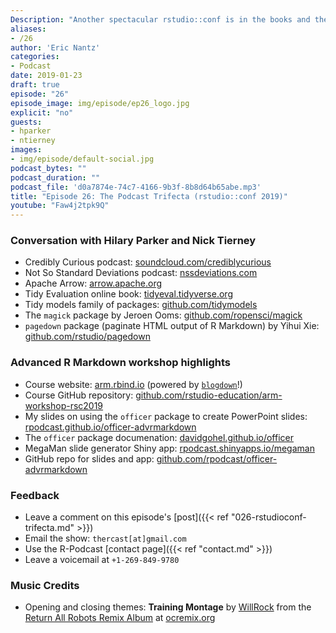 ```yaml
---
Description: "Another spectacular rstudio::conf is in the books and the R-Podcast has tons of insights to share!  We kick off our coverage with a three-podcast crossover as I am joined by Credibly Curious co-host Nick Tierny and Not So Standard Deviations co-host Hilary Parker!  We discuss our impressions of the conference and where we'd like to see R go in 2019.  Plus I share how my journey to the Advanced R-Markdown workshop is a testament to the welcoming and openness that the R community offers. This is just the beginning of our coverage and I hope you enjoy this episode!"  
aliases:
- /26
author: 'Eric Nantz'
categories:
- Podcast
date: 2019-01-23
draft: true
episode: "26"
episode_image: img/episode/ep26_logo.jpg
explicit: "no"
guests:
- hparker
- ntierney
images:
- img/episode/default-social.jpg
podcast_bytes: ""
podcast_duration: ""
podcast_file: 'd0a7874e-74c7-4166-9b3f-8b8d64b65abe.mp3'
title: "Episode 26: The Podcast Trifecta (rstudio::conf 2019)"
youtube: "Faw4j2tpk9Q"
---
```


### Conversation with Hilary Parker and Nick Tierney

* Credibly Curious podcast: [soundcloud.com/crediblycurious](https://soundcloud.com/crediblycurious)
* Not So Standard Deviations podcast: [nssdeviations.com](http://nssdeviations.com/)
* Apache Arrow: [arrow.apache.org](https://arrow.apache.org/)
* Tidy Evaluation online book: [tidyeval.tidyverse.org](https://tidyeval.tidyverse.org/)
* Tidy models family of packages: [github.com/tidymodels](https://github.com/tidymodels)
* The `magick` package by Jeroen Ooms: [github.com/ropensci/magick](https://github.com/ropensci/magick)
* `pagedown` package (paginate HTML output of R Markdown) by Yihui Xie: [github.com/rstudio/pagedown](https://github.com/rstudio/pagedown)

### Advanced R Markdown workshop highlights

* Course website: [arm.rbind.io](https://arm.rbind.io/) (powered by [`blogdown`](https://bookdown.org/yihui/blogdown/)!)
* Course GitHub repository: [github.com/rstudio-education/arm-workshop-rsc2019](https://github.com/rstudio-education/arm-workshop-rsc2019)
* My slides on using the `officer` package to create PowerPoint slides: [rpodcast.github.io/officer-advrmarkdown](https://rpodcast.github.io/officer-advrmarkdown)
* The `officer` package documenation: [davidgohel.github.io/officer](https://davidgohel.github.io/officer/)
* MegaMan slide generator Shiny app: [rpodcast.shinyapps.io/megaman](https://rpodcast.shinyapps.io/megaman/)
* GitHub repo for slides and app: [github.com/rpodcast/officer-advrmarkdown](https://github.com/rpodcast/officer-advrmarkdown)

### Feedback

- Leave a comment on this episode's [post]({{< ref "026-rstudioconf-trifecta.md" >}})
- Email the show: `thercast[at]gmail.com`
- Use the R-Podcast [contact page]({{< ref "contact.md" >}})
- Leave a voicemail at `+1-269-849-9780`

### Music Credits

- Opening and closing themes: __Training Montage__ by [WillRock](http://ocremix.org/artist/5043/willrock)  from the [Return All Robots Remix Album](http://ocremix.org/events/returnallrobots/) at [ocremix.org](http://ocremix.org/)
